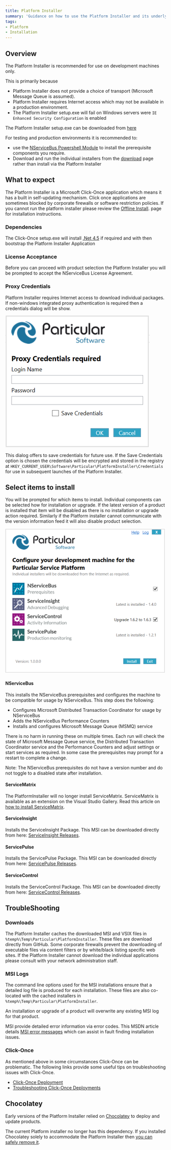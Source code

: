 ```yaml
---
title: Platform Installer
summary: 'Guidance on how to use the Platform Installer and its underlying components'
tags: 
- Platform
- Installation
---
```


## Overview

The Platform Installer is recommended for use on development machines only. 

This is primarily because

- Platform Installer does not provide a choice of transport (Microsoft Message Queue is assumed).
- Platform Installer requires Internet access which may not be available in a production environment.
- The Platform Installer setup.exe will fail on Windows servers were `IE Enhanced Security Configuration` is enabled

The Platform Installer setup.exe can be downloaded from [here](http://particular.net/start-platform-download)
    
For testing and production environments it is recommended to: 

 * use the [NServiceBus Powershell Module](/nservicebus/operations/management-using-powershell.md) to install the prerequisite components you require.
 * Download and run the individual installers from the [download](http://particular.net/downloads) page rather than install via the Platform Installer


## What to expect 

The Platform Installer is a Microsoft Click-Once application which means it has a built in self-updating mechanism. Click once applications are sometimes blocked by corporate firewalls or software restriction policies. If you cannot run the platform installer please review the [Offline Install](offline.md). page for installation instructions.


### Dependencies

The Click-Once setup.exe will install [.Net 4.5](http://www.microsoft.com/en-au/download/details.aspx?id=40779) if required and with then bootstrap the Platform Installer Application


### License Acceptance

Before you can proceed with product selection the Platform Installer you will be prompted to accept the NServiceBus License Agreement.


### Proxy Credentials

Platform Installer requires Internet access to download individual packages. If non-windows integrated proxy authentication is required then a credentials dialog will be show.

![](save-credentials.png)

This dialog offers to save credentials for future use. 
If the Save Credentials option is chosen the credentials will be encrypted and stored in the registry at `HKEY_CURRENT_USER\Software\Particular\PlatformInstaller\Credentials` for use in subsequent launches of the Platform Installer.  


## Select items to install

You will be prompted for which items to install. Individual components can be selected how for installation or upgrade. If the latest version of a product is installed that item will be disabled as there is no installation or upgrade action required.  Similarly if the Platform installer cannot communicate with the version information feed it will also disable product selection.

![](select-items.png)


#### NServiceBus

This installs the NServiceBus prerequisites and configures the machine to be compatible for usage by NServiceBus.
This step does the following:

 * Configures Microsoft Distributed Transaction Coordinator for usage by NServiceBus 
 * Adds the NServiceBus Performance Counters
 * Installs and configures Microsoft Message Queue (MSMQ) service

There is no harm in running these on multiple times. Each run will check the state of Microsoft Message Queue service, the Distributed Transaction Coordinator service and the Performance Counters and adjust settings or start services as required. In some case the prerequisites may prompt for a restart to complete a change.

Note: The NServiceBus prerequisites do not have a version number and do not toggle to a disabled state after installation.


#### ServiceMatrix 

The PlatformInstaller will no longer install ServiceMatrix. ServiceMatrix is available as an extension on the Visual Studio Gallery. Read this article on [how to install ServiceMatrix](/servicematrix/installing-servicematrix-2.0.md).


#### ServiceInsight

Installs the ServiceInsight Package. This MSI can be downloaded directly from here: [ServiceInsight Releases](https://github.com/Particular/ServiceInsight/releases/latest).


#### ServicePulse

Installs the ServicePulse Package. This MSI can be downloaded directly from here: [ServicePulse Releases](https://github.com/Particular/ServicePulse/releases/latest).
    

#### ServiceControl

Installs the ServiceControl Package. This MSI can be downloaded directly from here: [ServiceControl Releases](https://github.com/Particular/ServiceControl/releases/latest).


## TroubleShooting

### Downloads 

The Platform Installer caches the downloaded MSI and VSIX files in `%temp%\Temp\Particular\PlatformInstaller`. These files are download directly from GitHub. Some corporate firewalls prevent the downloading of executable files via content filters or by white/black listing specific web sites. If the Platform Installer cannot download the individual applications please consult with your network administration staff.  


### MSI Logs

The command line options used for the MSI installations ensure that a detailed log file is produced for each installation. These files are also co-located with the cached installers in `%temp%\Temp\Particular\PlatformInstaller`.

An installation or upgrade of a product will overwrite any existing MSI log for that product.

MSI provide detailed error information via error codes. This MSDN article details [MSI error messages](https://msdn.microsoft.com/en-us/library/aa376931.aspx) which can assist in fault finding installation issues. 


### Click-Once

As mentioned above in some circumstances Click-Once can be problematic. The following links provide some useful tips on troubleshooting issues with Click-Once.

* [Click-Once Deployment](https://msdn.microsoft.com/en-us/library/t71a733d.aspx)
* [Troubleshooting Click-Once Deployments](https://msdn.microsoft.com/en-us/library/fb94w1t5.aspx)


## Chocolatey

Early versions of the Platform Installer relied on [Chocolatey](https://chocolatey.org) to deploy and update products.

The current Platform installer no longer has this dependency. If you installed Chocolatey solely to accommodate the Platform Installer then [you can safely remove it](https://github.com/chocolatey/choco/wiki/Uninstallation).